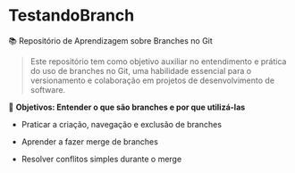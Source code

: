 ﻿# TestandoBranch
 
 📚 Repositório de Aprendizagem sobre Branches no Git
> Este repositório tem como objetivo auxiliar no entendimento e prática do uso de branches no Git, uma habilidade essencial para o versionamento e colaboração em projetos de desenvolvimento de software.

🧠 **Objetivos: Entender o que são branches e por que utilizá-las**

- Praticar a criação, navegação e exclusão de branches

- Aprender a fazer merge de branches

- Resolver conflitos simples durante o merge





